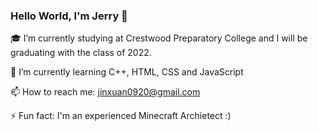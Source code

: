 ### Hello World, I'm Jerry 👋

:mortar_board: I’m currently studying at Crestwood Preparatory College and I will be graduating with the class of 2022.

🌱 I’m currently learning C++, HTML, CSS and JavaScript

📫 How to reach me: jinxuan0920@gmail.com

⚡ Fun fact: I'm an experienced Minecraft Archietect :)

<!--
**JerryZhang0920/JerryZhang0920** is a ✨ _special_ ✨ repository because its `README.md` (this file) appears on your GitHub profile.

